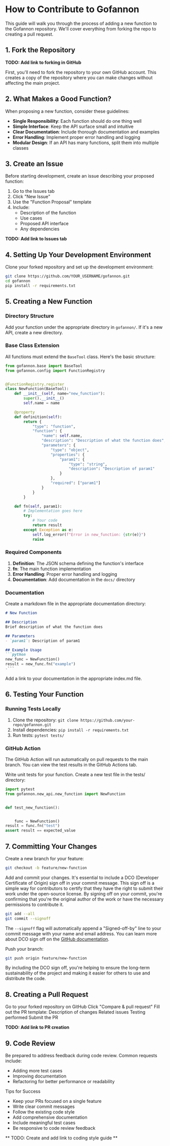 # How to Contribute to Gofannon

This guide will walk you through the process of adding a new function to the Gofannon repository. We'll cover everything from forking the repo to creating a pull request.

## 1. Fork the Repository
**TODO: Add link to forking in GitHub**

First, you'll need to fork the repository to your own GitHub account. This creates a copy of the repository where you can make changes without affecting the main project.

## 2. What Makes a Good Function?
When proposing a new function, consider these guidelines:

- **Single Responsibility**: Each function should do one thing well
- **Simple Interface**: Keep the API surface small and intuitive
- **Clear Documentation**: Include thorough documentation and examples
- **Error Handling**: Implement proper error handling and logging
- **Modular Design**: If an API has many functions, split them into multiple classes

## 3. Create an Issue
Before starting development, create an issue describing your proposed function:

1. Go to the Issues tab
2. Click "New Issue"
3. Use the "Function Proposal" template
4. Include:
    - Description of the function
    - Use cases
    - Proposed API interface
    - Any dependencies

**TODO: Add link to Issues tab**

## 4. Setting Up Your Development Environment
Clone your forked repository and set up the development environment:

```bash  
git clone https://github.com/YOUR_USERNAME/gofannon.git  
cd gofannon  
pip install -r requirements.txt  
```

## 5. Creating a New Function
### Directory Structure
Add your function under the appropriate directory in `gofannon/`. If it's a new API, create a new directory.

### Base Class Extension
All functions must extend the `BaseTool` class. Here's the basic structure:

```python  
from gofannon.base import BaseTool
from gofannon.config import FunctionRegistry


@FunctionRegistry.register
class NewFunction(BaseTool):
    def __init__(self, name="new_function"):
        super().__init__()
        self.name = name

    @property
    def definition(self):
        return {
            "type": "function",
            "function": {
                "name": self.name,
                "description": "Description of what the function does",
                "parameters": {
                    "type": "object",
                    "properties": {
                        "param1": {
                            "type": "string",
                            "description": "Description of param1"
                        }
                    },
                    "required": ["param1"]
                }
            }
        }

    def fn(self, param1):
        # Implementation goes here  
        try:
            # Your code  
            return result
        except Exception as e:
            self.log_error(f"Error in new_function: {str(e)}")
            raise  
```

### Required Components
1. **Definition**: The JSON schema defining the function's interface
2. **fn**: The main function implementation
3. **Error Handling**: Proper error handling and logging
4. **Documentation**: Add documentation in the `docs/` directory

### Documentation
Create a markdown file in the appropriate documentation directory:

```markdown
# New Function

## Description
Brief description of what the function does

## Parameters
- `param1`: Description of param1

## Example Usage
```python  
new_func = NewFunction()  
result = new_func.fn("example")  
-```
```

Add a link to your documentation in the appropriate index.md file.

## 6. Testing Your Function

### Running Tests Locally

1. Clone the repository: `git clone https://github.com/your-repo/gofannon.git`
2. Install dependencies: `pip install -r requirements.txt`
3. Run tests: `pytest tests/`

### GitHub Action

The GitHub Action will run automatically on pull requests to the main branch. You can view the test results in the GitHub Actions tab.

Write unit tests for your function. Create a new test file in the tests/ directory:

```python
import pytest
from gofannon.new_api.new_function import NewFunction


def test_new_function():


    func = NewFunction()
result = func.fn("test")
assert result == expected_value
```

## 7. Committing Your Changes

Create a new branch for your feature:  
```bash  
git checkout -b feature/new-function  
```

Add and commit your changes. It's essential to include a DCO (Developer 
Certificate of Origin) sign off in your commit message. This sign off is a 
simple way for contributors to certify that they have the right to submit their 
work under the open-source license. By signing off on your commit, you're 
confirming that you're the original author of the work or have the necessary 
permissions to contribute it.

```bash  
git add --all  
git commit --signoff  
```

The `--signoff` flag will automatically append a "Signed-off-by" line to your 
commit message with your name and email address. You can learn more about DCO 
sign off on the [GitHub documentation](https://docs.github.com/en/communities/setting-up-your-project-for-healthy-contributions/signing-commits).

Push your branch:  
```bash  
git push origin feature/new-function  
```

By including the DCO sign off, you're helping to ensure the long-term 
sustainability of the project and making it easier for others to use and 
distribute the code.

## 8. Creating a Pull Request

Go to your forked repository on GitHub
Click "Compare & pull request"
Fill out the PR template:
    Description of changes
    Related issues
    Testing performed
Submit the PR

**TODO: Add link to PR creation**

## 9. Code Review

Be prepared to address feedback during code review. Common requests include:

* Adding more test cases
* Improving documentation
* Refactoring for better performance or readability

Tips for Success

* Keep your PRs focused on a single feature
* Write clear commit messages
* Follow the existing code style
* Add comprehensive documentation
* Include meaningful test cases
* Be responsive to code review feedback

** TODO: Create and add link to coding style guide **